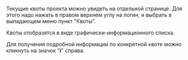 Текущие квоты проекта можно увидеть на отдельной странице. Для этого надо нажать в правом верхнем углу на логин, и выбрать в выпадающем меню пункт "Квоты".

Квоты отобразятся в виде графически-информационного списка.

Для получения подробной информации по конкретной квоте можно кликнуть на значок "**i**" справа.
